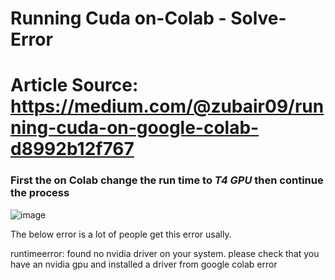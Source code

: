 # Running Cuda on-Colab - Solve-Error

# Article Source: https://medium.com/@zubair09/running-cuda-on-google-colab-d8992b12f767

### First the on Colab change the run time to _T4 GPU_ then continue the process

![image](https://github.com/user-attachments/assets/182741ac-8dd2-455f-92c5-420ed7ba79e9)


The below error is a lot of people get this error usally.

runtimeerror: found no nvidia driver on your system. please check that you have an nvidia gpu and installed a driver from google colab error
